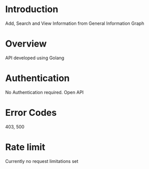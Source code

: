 # Introduction
Add, Search and View Information from General Information Graph

# Overview
API developed using Golang

# Authentication
No Authentication required. Open API

# Error Codes
403, 500

# Rate limit
Currently no request limitations set


